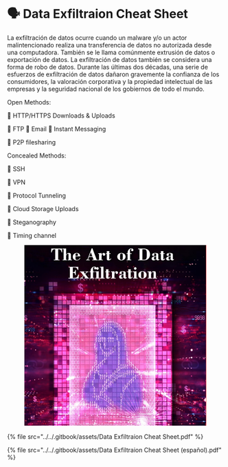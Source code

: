 # 🗣️ Data Exfiltraion Cheat Sheet

La exfiltración de datos ocurre cuando un malware y/o un actor malintencionado realiza una transferencia de datos no autorizada desde una computadora. También se le llama comúnmente extrusión de datos o exportación de datos. La exfiltración de datos también se considera una forma de robo de datos. Durante las últimas dos décadas, una serie de esfuerzos de exfiltración de datos dañaron gravemente la confianza de los consumidores, la valoración corporativa y la propiedad intelectual de las empresas y la seguridad nacional de los gobiernos de todo el mundo.

Open Methods:&#x20;

 HTTP/HTTPS Downloads & Uploads&#x20;

 FTP  Email  Instant Messaging&#x20;

 P2P filesharing&#x20;

Concealed Methods:&#x20;

 SSH&#x20;

 VPN&#x20;

 Protocol Tunneling&#x20;

 Cloud Storage Uploads&#x20;

 Steganography&#x20;

 Timing channel



<figure><img src="../../.gitbook/assets/Data-Exfiltraion-Cheat-Sheet-pdf.png" alt=""><figcaption></figcaption></figure>



{% file src="../../.gitbook/assets/Data Exfiltraion Cheat Sheet.pdf" %}



{% file src="../../.gitbook/assets/Data Exfiltraion Cheat Sheet (español).pdf" %}
